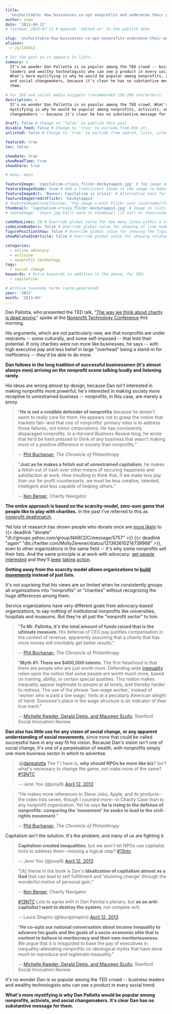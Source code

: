```yaml
---
title:
  'Uncharitable: How businesses co-opt nonprofits and undermine their potential'
author: ivan
date: '2013-04-12'
# lastmod: 2022-07-11 # Appends 'edited on' to the publish date

slug: 'uncharitable-how-businesses-co-opt-nonprofits-undermine-their-potential' # Recommended length is 3 to 5 words.
aliases:
  - /p/130412

# For the post as it appears in lists.
summary: >
  It's no wonder Dan Pallotta is so popular among the TED crowd -- business
  leaders and wealthy technologists who can see a product in every social trend.
  What's more mystifying is why he would be popular among nonprofits, activists,
  and social changemakers, because it's clear he has no substantive message for
  them.

# For SEO and social media snippets (recommended 150-200 characters).
description: >
  It's no wonder Dan Pallotta is so popular among the TED crowd. What's more
  mystifying is why he would be popular among nonprofits, activists, and social
  changemakers -- because it's clear he has no substantive message for them.

draft: false # Change to 'false' to publish this post.
disable_feed: false # Change to 'true' to exclude from RSS etc.
unlisted: false # Change to 'true' to exclude from search, lists, sitemaps, and feeds.

featured: true
toc: false

showDate: true
showReadTime: true
showShare: true

# menu: main

featureImage: 'capitalism-crisis_flickr-beckytappin.jpg' # Top image on post.
featureImageShade: true # Add a translucent shade to the image to make overlaid text easier to read.
featureImageAlt: 'Banner: Capitalism is crisis' # Alternative text for featured image.
featureImageCreditFlickr: 'beckytappin'
# featureImageCreditCustom: 'Top image credit Flickr user [username](https://www.flickr.com/photos/username).'
thumbnail: 'capitalism-crisis_flickr-beckytappin.jpg' # Image in lists of posts.
# shareImage: 'share.jpg Falls back to thumbnail (if set) or featureImage.

codeMaxLines: 10 # Override global value for how many lines within a code block before auto-collapsing.
codeLineNumbers: false # Override global value for showing of line numbers within code block.
figurePositionShow: false # Override global value for showing the figure label.
showRelatedInArticle: false # Override global value for showing related posts in this series at the end of the content.

categories:
  - online advocacy
  - activism
  - nonprofit technology
tags:
  - social change
keywords: # Extra keywords in addition to the above, for SEO.
  - capitalism

# Archive taxonomy terms (auto-generated)
year: '2013'
month: '2013-04'
---
```


Dan Pallotta, who presented the TED talk,
"[The way we think about charity is dead wrong](https://www.ted.com/talks/dan_pallotta_the_way_we_think_about_charity_is_dead_wrong),"
spoke at the [Nonprofit Technology Conference](https://www.nten.org/ntc/) this
morning.

His arguments, which are not particularly new, are that nonprofits are under
restraints -- some culturally, and some self-imposed -- that limit their
potential. If only charities were run more like businesses, he says -- with high
executive pay and less belief in large "overhead" being a stand-in for
inefficiency -- they'd be able to do more.

**Dan follows in the long tradition of successful businessmen (it's almost
always men) arriving on the nonprofit scene talking loudly and listening
rarely.**

His ideas are wrong almost by design, because Dan isn't interested in making
nonprofits more powerful; he's interested in making society more receptive to
unrestrained business -- nonprofits, in this case, are merely a proxy.

> "**He is not a credible defender of nonprofits** because he doesn't seem to
> really care for them. He appears not to grasp the notion that markets
> fail--and that one of nonprofits' primary roles is to address those failures,
> not mimic corporations. He has consistently disparaged nonprofits. In a
> _Harvard Business Review_ blog, he wrote that he'd be hard pressed to think of
> any business that wasn't making more of a positive difference in society than
> nonprofits."
>
> --
> [Phil Buchanan](https://www.philanthropy.com/article/nonprofits-need-a-stronger-voice-but-not-from-the-wrong-messenger/),
> _The Chronicle of Philanthropy_

> "**Just as he makes a fetish out of unrestrained capitalism**, he makes a
> fetish out of cash over other means of securing happiness and satisfaction at
> work. How insulting to think that, if we make less pay than our for profit
> counterparts, we must be less creative, talented, intelligent and less capable
> of helping others."
>
> --
> [Ken Berger](https://web.archive.org/web/20150911224753/http://www.kenscommentary.org/2011/02/uncharitable-webinar-2-1-11.html),
> Charity Navigator

**The entire approach is based on the scarcity-model, zero-sum game that people
like to play with charities.** In the past I've referred to this as
[nonprofit deathmatch](/blog/2010/12/google-chrome-cause-or-nonprofit-deathmatch-strikes-again).

Yet lots of research has shown people who donate once are
[more likely](https://web.archive.org/web/20150911224753/http://www.articlesbase.com/non-profit-organizations-articles/the-16-principles-of-personal-fundraising-influence-5204143.html)
to {{< deadlink "donate" "dl://groups.yahoo.com/group/NARCDC/message/5757" >}}
{{< deadlink "again" "dls://twitter.com/MollyZerener/status/121363610214739968" >}},
even to other organizations in the same field -- it's why some nonprofits sell
their lists. And the same principle is at work with advocacy:
[get people interested](https://joymayer.com/2010/10/01/the-nonprofit-worlds-ladder-of-engagement/)
and they'll [keep](https://bethkanter.org/tweet-huggers/)
[taking](https://www.nonprofitmarketingguide.com/chucking-the-ladder-of-engagement/)
[action](http://groundwire.org/blog/groundwire-engagement-pyramid/).

**Getting away from the scarcity model allows organizations to
[build movements](https://web.archive.org/web/20130812124615/http://e.myntc.zerista.com/event/member/65121)
instead of just lists.**

It's not suprising that his views are so limited when he consistently groups all
organizations into "nonprofits" or "charities" without recognizing the huge
differences among them.

Service organizations have very different goals from advocacy-based
organizations, to say nothing of institutional nonprofits like universities,
hospitals and museums. But they're all just the "nonprofit sector" to him.

> "**To Mr. Pallotta, it's the total amount of funds raised that is the ultimate
> measure.** His defense of CEO pay justifies compensation in the context of
> revenue, apparently assuming that a charity that has more money will
> inevitably get better results."
>
> --
> [Phil Buchanan](https://www.philanthropy.com/article/nonprofits-need-a-stronger-voice-but-not-from-the-wrong-messenger/),
> _The Chronicle of Philanthropy_

> "**Myth #1: There are $400,000 talents.** The first falsehood is that there
> are people who are just worth more. Defending wide
> [inequality](https://www.oecd.org/els/soc/growingunequalincomedistributionandpovertyinoecdcountries.htm)
> relies upon the notion that some people are worth much more, based on
> training, ability, or certain special qualities. This notion makes inequality
> appear legitimate to people at all levels, and thereby harder to redress. The
> use of the phrase 'low-wage worker,' instead of 'worker who is paid a low
> wage,' hints at a peculiarly American sleight of hand: Someone's place in the
> wage structure is an indicator of their true merit."
>
> --
> [Michelle Kweder, Gerald Denis, and Maureen Scully](https://ssir.org/articles/entry/persistent_poverty_in_a_smug_meritocracy),
> Stanford Social Innovation Review

**Dan also has little use for any vision of social change, or any apparent
understanding of social movements**, since none that could be called successful
have in any way fit his vision. Because Dan's vision isn't one of social change,
it's one of a perpetuation of wealth, with nonprofits simply one more business
sector in which to advertise.

> .@[danpalotta](https://twitter.com/danpalotta) The ? I have is, **why should
> NPOs be more like biz**? Isn't what's necessary to change the game, not make
> more of the same? [#13NTC](https://twitter.com/search?q=%252313NTC&f=live)
>
> -- Jenn Yoo (@jooy8)
> [April 12, 2013](https://twitter.com/jooy8/status/322734500226412544)

> "He makes more references to Steve Jobs, Apple, and its products--the index
> lists seven, though I counted more--in Charity Case than to any nonprofit
> organization. Yet he says **he is rising to the defense of nonprofits:
> comparing the 'movement' he seeks to lead to the civil-rights movement**."
>
> --
> [Phil Buchanan](https://www.philanthropy.com/article/nonprofits-need-a-stronger-voice-but-not-from-the-wrong-messenger/),
> _The Chronicle of Philanthropy_

Capitalism isn't the solution. It's the problem, and many of us are fighting it.

> **Capitalism created inequalities**, but we won't let NPOs use capitalist
> tools to address them--missing a logical step?
> [#13ntc](https://twitter.com/search?q=%252313NTC&f=live)
>
> -- Jenn Yoo (@jooy8)
> [April 12, 2013](https://twitter.com/jooy8/status/322715055185592320)

> "[A] theme in the book is Dan's **idealization of capitalism almost as a God**
> that can lead to self fulfillment and 'stunning change' through the wonderful
> motive of personal gain."
>
> --
> [Ken Berger](https://web.archive.org/web/20150911224753/http://www.kenscommentary.org/2011/02/uncharitable-webinar-2-1-11.html),
> Charity Navigator

> [#13NTC](https://twitter.com/search?q=%252313NTC&f=live) Lots to agree with in
> Dan Palotta's plenary, but **as an anti-capitalist I want to destroy the
> system**, not compete w/it.
>
> -- Laura Shapiro (@laurajshapiro)
> [April 12, 2013](https://twitter.com/laurajshapiro/status/322724877721300994)

> "**He co-opts our national conversation about income inequality to advance his
> goals and the goals of a socio-economic elite that is content to believe in
> meritocracy and their own meritoriousness.** We argue that it is misguided to
> base the pay of executives in inequality-alleviating nonprofits on ideological
> myths that have done much to reproduce and legitimate inequality."
>
> --
> [Michelle Kweder, Gerald Denis, and Maureen Scully](https://ssir.org/articles/entry/persistent_poverty_in_a_smug_meritocracy),
> Stanford Social Innovation Review

It's no wonder Dan is so popular among the TED crowd -- business leaders and
wealthy technologists who can see a product in every social trend.

**What's more mystifying is why Dan Pallotta would be popular among nonprofits,
activists, and social changemakers. It's clear Dan has no substantive message
for them.**
